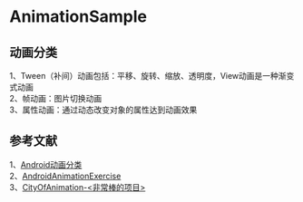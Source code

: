# AnimationSample    

## 动画分类   
1、Tween（补间）动画包括：平移、旋转、缩放、透明度，View动画是一种渐变式动画      
2、帧动画：图片切换动画       
3、属性动画：通过动态改变对象的属性达到动画效果       


## 参考文献
1、[Android动画分类](https://www.jianshu.com/p/1ab1b80099a9)    
2、[AndroidAnimationExercise](https://github.com/REBOOTERS/AndroidAnimationExercise)     
3、[CityOfAnimation-<非常棒的项目>](https://github.com/xiyy/CityOfAnimation)   

